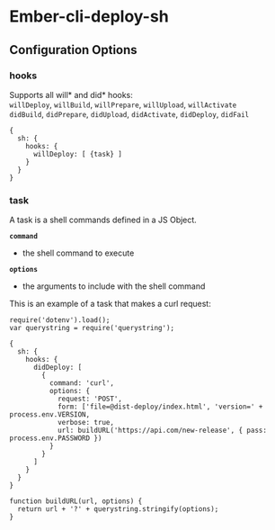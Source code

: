 # Ember-cli-deploy-sh

## Configuration Options

### hooks
Supports all will* and did* hooks:<br>
`willDeploy`, `willBuild`, `willPrepare`, `willUpload`, `willActivate`<br>
`didBuild`, `didPrepare`, `didUpload`, `didActivate`, `didDeploy`, `didFail`
```
{
  sh: {
    hooks: {
      willDeploy: [ {task} ]
    }
  }
}
```


### task
A task is a shell commands defined in a JS Object. 

**`command`**
* the shell command to execute

**`options`**
* the arguments to include with the shell command


This is an example of a task that makes a curl request:
```
require('dotenv').load();
var querystring = require('querystring');

{
  sh: {
    hooks: {
      didDeploy: [
        {
          command: 'curl',
          options: {
            request: 'POST',
            form: ['file=@dist-deploy/index.html', 'version=' + process.env.VERSION,
            verbose: true,
            url: buildURL('https://api.com/new-release', { pass: process.env.PASSWORD })
          }
        }      
      ]
    }
  }
}

function buildURL(url, options) {
  return url + '?' + querystring.stringify(options);
}
```
